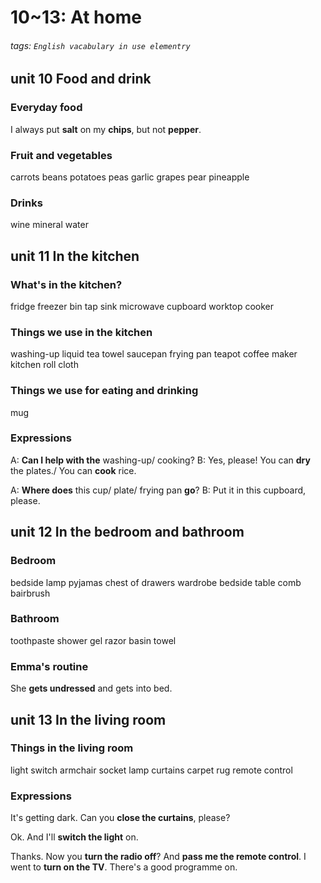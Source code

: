 # 10~13: At home
###### tags: `English vacabulary in use elementry`

## unit 10 Food and drink
### Everyday food
I always put **salt** on my **chips**, but not **pepper**.

### Fruit and vegetables
carrots
beans
potatoes
peas
garlic
grapes
pear
pineapple

### Drinks
wine
mineral water

## unit 11 In the kitchen
### What's in the kitchen?
fridge
freezer
bin
tap
sink
microwave
cupboard
worktop
cooker

### Things we use in the kitchen
washing-up liquid
tea towel
saucepan
frying pan
teapot
coffee maker
kitchen roll
cloth

### Things we use for eating and drinking
mug

### Expressions
A: **Can I help with the** washing-up/ cooking?
B: Yes, please! You can **dry** the plates./ You can **cook** rice.

A: **Where does** this cup/ plate/ frying pan **go**? 
B: Put it in this cupboard, please.

## unit 12 In the bedroom and bathroom
### Bedroom
bedside lamp
pyjamas
chest of drawers
wardrobe
bedside table 
comb
bairbrush

### Bathroom
toothpaste
shower gel
razor
basin
towel

### Emma's routine
She **gets undressed** and gets into bed.


## unit 13 In the living room
### Things in the living room
light switch
armchair
socket
lamp
curtains
carpet
rug
remote control

### Expressions
It's getting dark. Can you **close the curtains**, please?

Ok. And I'll **switch the light** on.

Thanks. Now you **turn the radio off**? And **pass me the remote control**. I went to **turn on the TV**. There's a good programme on.


